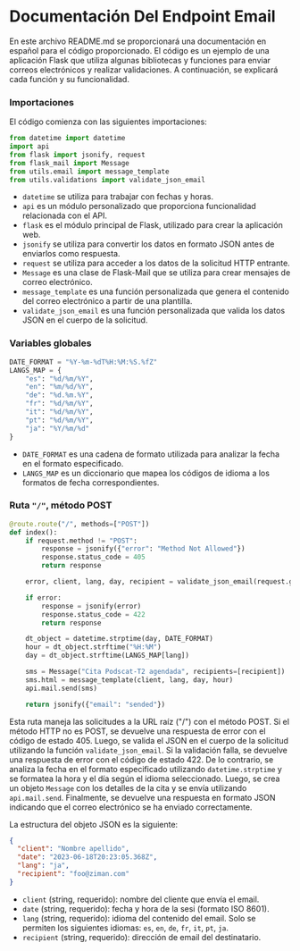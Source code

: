# Documentación Del Endpoint Email

En este archivo README.md se proporcionará una documentación en español para el código proporcionado. El código es un ejemplo de una aplicación Flask que utiliza algunas bibliotecas y funciones para enviar correos electrónicos y realizar validaciones. A continuación, se explicará cada función y su funcionalidad.

### Importaciones

El código comienza con las siguientes importaciones:

```python
from datetime import datetime
import api
from flask import jsonify, request
from flask_mail import Message
from utils.email import message_template
from utils.validations import validate_json_email
```

- `datetime` se utiliza para trabajar con fechas y horas.
- `api` es un módulo personalizado que proporciona funcionalidad relacionada con el API.
- `flask` es el módulo principal de Flask, utilizado para crear la aplicación web.
- `jsonify` se utiliza para convertir los datos en formato JSON antes de enviarlos como respuesta.
- `request` se utiliza para acceder a los datos de la solicitud HTTP entrante.
- `Message` es una clase de Flask-Mail que se utiliza para crear mensajes de correo electrónico.
- `message_template` es una función personalizada que genera el contenido del correo electrónico a partir de una plantilla.
- `validate_json_email` es una función personalizada que valida los datos JSON en el cuerpo de la solicitud.

### Variables globales

```python
DATE_FORMAT = "%Y-%m-%dT%H:%M:%S.%fZ"
LANGS_MAP = {
    "es": "%d/%m/%Y",
    "en": "%m/%d/%Y",
    "de": "%d.%m.%Y",
    "fr": "%d/%m/%Y",
    "it": "%d/%m/%Y",
    "pt": "%d/%m/%Y",
    "ja": "%Y/%m/%d"
}
```

- `DATE_FORMAT` es una cadena de formato utilizada para analizar la fecha en el formato especificado.
- `LANGS_MAP` es un diccionario que mapea los códigos de idioma a los formatos de fecha correspondientes.

### Ruta `"/"`, método POST

```python
@route.route("/", methods=["POST"])
def index():
    if request.method != "POST":
        response = jsonify({"error": "Method Not Allowed"})
        response.status_code = 405
        return response

    error, client, lang, day, recipient = validate_json_email(request.get_json())

    if error:
        response = jsonify(error)
        response.status_code = 422
        return response

    dt_object = datetime.strptime(day, DATE_FORMAT)
    hour = dt_object.strftime("%H:%M")
    day = dt_object.strftime(LANGS_MAP[lang])

    sms = Message("Cita Podscat-T2 agendada", recipients=[recipient])
    sms.html = message_template(client, lang, day, hour)
    api.mail.send(sms)

    return jsonify({"email": "sended"})
```

Esta ruta maneja las solicitudes a la URL raíz ("/") con el método POST. Si el método HTTP no es POST, se devuelve una respuesta de error con el código de estado 405. Luego, se valida el JSON en el cuerpo de la solicitud utilizando la función `validate_json_email`. Si la validación falla, se devuelve una respuesta de error con el código de estado 422. De lo contrario, se analiza la fecha en el formato especificado utilizando `datetime.strptime` y se formatea la hora y el día según el idioma seleccionado. Luego, se crea un objeto `Message` con los detalles de la cita y se envía utilizando `api.mail.send`. Finalmente, se devuelve una respuesta en formato JSON indicando que el correo electrónico se ha enviado correctamente.

La estructura del objeto JSON es la siguiente:

```json
{
  "client": "Nombre apellido",
  "date": "2023-06-18T20:23:05.368Z",
  "lang": "ja",
  "recipient": "foo@ziman.com"
}
```

- `client` (string, requerido): nombre del cliente que envía el email.
- `date` (string, requerido): fecha y hora de la sesi (formato ISO 8601).
- `lang` (string, requerido): idioma del contenido del email. Solo se permiten los siguientes idiomas: `es`, `en`, `de`, `fr`, `it`, `pt`, `ja`.
- `recipient` (string, requerido): dirección de email del destinatario.
